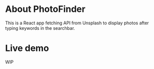 # About PhotoFinder
This is a React app fetching API from Unsplash to display photos after typing keywords in the searchbar.

# Live demo
WIP